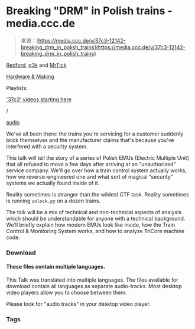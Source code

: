 <!--yml
category: 未分类
date: 2024-05-27 14:40:37
-->

# Breaking "DRM" in Polish trains - media.ccc.de

> 来源：[https://media.ccc.de/v/37c3-12142-breaking_drm_in_polish_trains](https://media.ccc.de/v/37c3-12142-breaking_drm_in_polish_trains)

[Redford](/search?p=Redford), [q3k](/search?p=q3k) and [MrTick](/search?p=MrTick)

[Hardware & Making](/c/37c3/Hardware%20&%20Making)

Playlists:

['37c3' videos starting here](/v/37c3-12142-breaking_drm_in_polish_trains/playlist)

/

[audio](/v/37c3-12142-breaking_drm_in_polish_trains/audio)

We've all been there: the trains you're servicing for a customer suddenly brick themselves and the manufacturer claims that's because you've interfered with a security system.

This talk will tell the story of a series of Polish EMUs (Electric Multiple Unit) that all refused to move a few days after arriving at an “unauthorized” service company. We'll go over how a train control system actually works, how we reverse-engineered one and what sort of magical “security” systems we actually found inside of it.

Reality sometimes is stranger than the wildest CTF task. Reality sometimes is running `unlock.py` on a dozen trains.

The talk will be a mix of technical and non-technical aspects of analysis which should be understandable for anyone with a technical background. We’ll briefly explain how modern EMUs look like inside, how the Train Control & Monitoring System works, and how to analyze TriCore machine code.

### Download

#### These files contain multiple languages.

This Talk was translated into multiple languages. The files available for download contain all languages as separate audio-tracks. Most desktop video players allow you to choose between them.

Please look for "audio tracks" in your desktop video player.

### Tags